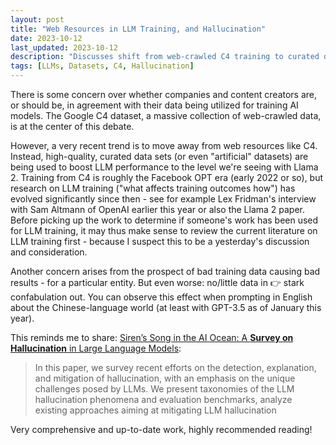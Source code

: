 ```yaml
---
layout: post
title: "Web Resources in LLM Training, and Hallucination"
date: 2023-10-12
last_updated: 2023-10-12
description: "Discusses shift from web-crawled C4 training to curated datasets for LLMs, and highlights latest survey on hallucination detection, evaluation, and mitigation."
tags: [LLMs, Datasets, C4, Hallucination]
---
```


There is some concern over whether companies and content creators are, or should be, in agreement with their data being utilized for training AI models. The Google C4 dataset, a massive collection of web-crawled data, is at the center of this debate.

However, a very recent trend is to move away from web resources like C4. Instead, high-quality, curated data sets (or even "artificial" datasets) are being used to boost LLM performance to the level we're seeing with Llama 2. Training from C4 is roughly the Facebook OPT era (early 2022 or so), but research on LLM training ("what affects training outcomes how") has evolved significantly since then - see for example Lex Fridman's interview with Sam Altmann of OpenAI earlier this year or also the Llama 2 paper. Before picking up the work to determine if someone's work has been used for LLM training, it may thus make sense to review the current literature on LLM training first - because I suspect this to be a yesterday's discussion and consideration.

Another concern arises from the prospect of bad training data causing bad results - for a particular entity. 
But even worse: no/little data in 👉 stark confabulation out. You can observe this effect when prompting in English about the Chinese-language world (at least with GPT-3.5 as of January this year).

This reminds me to share: [Siren’s Song in the AI Ocean: A **Survey on Hallucination** in Large Language Models](https://arxiv.org/pdf/2309.01219.pdf):
> In this paper, we survey recent efforts on the detection, explanation, and mitigation of hallucination, with an emphasis on the unique challenges posed by LLMs. We present taxonomies of the LLM hallucination phenomena and evaluation benchmarks, analyze existing approaches aiming at mitigating LLM hallucination

Very comprehensive and up-to-date work, highly recommended reading!